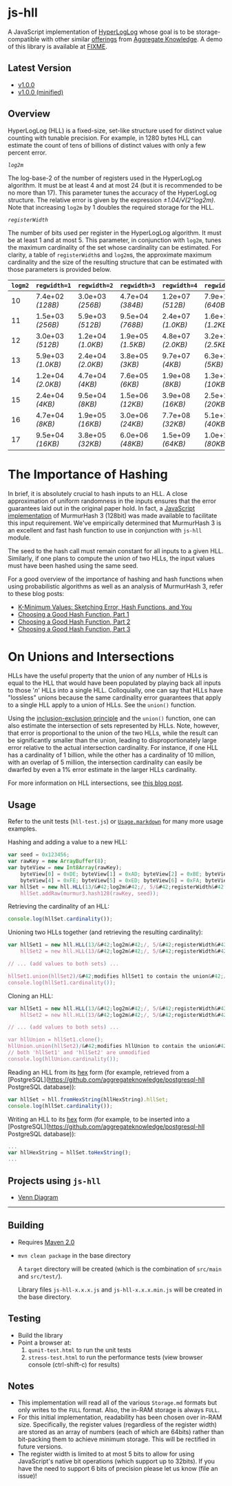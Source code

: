js-hll
======

A JavaScript implementation of [HyperLogLog](http://algo.inria.fr/flajolet/Publications/FlFuGaMe07.pdf) whose goal is to be storage-compatible with other similar [offerings](https://github.com/aggregateknowledge/postgresql-hll) from [Aggregate Knowledge](http://blog.aggregateknowledge.com/). A demo of this library is available at [FIXME](http://blog.aggregateknowledge.com/).


Latest Version
---------------

*  [v1.0.0](https://github.com/aggregateknowledge/js-hll/blob/master/js-hll-1.0.0.js)
*  [v1.0.0 (minified)](https://github.com/aggregateknowledge/js-hll/blob/master/js-hll-1.0.0.min.js)


Overview
--------

HyperLogLog (HLL) is a fixed-size, set-like structure used for distinct value counting with tunable precision. For example, in 1280 bytes HLL can estimate the count of tens of billions of distinct values with only a few percent error.

*`log2m`*

The log-base-2 of the number of registers used in the HyperLogLog algorithm. It must be at least 4 and at most 24 (but it is recommended to be no more than 17). This parameter tunes the accuracy of the HyperLogLog structure. The relative error is given by the expression _&plusmn;1.04/&radic;(2^log2m)_. Note that increasing `log2m` by 1 doubles the required storage for the HLL.

*`registerWidth`*

The number of bits used per register in the HyperLogLog algorithm. It must be at least 1 and at most 5. This parameter, in conjunction with `log2m`, tunes the maximum cardinality of the set whose cardinality can be estimated. For clarity, a table of `registerWidth`s and `log2m`s, the approximate maximum cardinality and the size of the resulting structure that can be estimated with those parameters is provided below.


<table>
    <thead>
        <th><code>logm2</code></th><th><code>regwidth=1</code></th><th><code>regwidth=2</code></th><th><code>regwidth=3</code></th><th><code>regwidth=4</code></th><th><code>regwidth=5</code></th>
    </thead>
    <tbody>
<tr><td>10</td><td>7.4e+02 <em>(128B)</em></td><td>3.0e+03 <em>(256B)</em></td><td>4.7e+04 <em>(384B)</em></td><td>1.2e+07 <em>(512B)</em></td><td>7.9e+11 <em>(640B)</em></td></tr>
<tr><td>11</td><td>1.5e+03 <em>(256B)</em></td><td>5.9e+03 <em>(512B)</em></td><td>9.5e+04 <em>(768B)</em></td><td>2.4e+07 <em>(1.0KB)</em></td><td>1.6e+12 <em>(1.2KB)</em></td></tr>
<tr><td>12</td><td>3.0e+03 <em>(512B)</em></td><td>1.2e+04 <em>(1.0KB)</em></td><td>1.9e+05 <em>(1.5KB)</em></td><td>4.8e+07 <em>(2.0KB)</em></td><td>3.2e+12 <em>(2.5KB)</em></td></tr>
<tr><td>13</td><td>5.9e+03 <em>(1.0KB)</em></td><td>2.4e+04 <em>(2.0KB)</em></td><td>3.8e+05 <em>(3KB)</em></td><td>9.7e+07 <em>(4KB)</em></td><td>6.3e+12 <em>(5KB)</em></td></tr>
<tr><td>14</td><td>1.2e+04 <em>(2.0KB)</em></td><td>4.7e+04 <em>(4KB)</em></td><td>7.6e+05 <em>(6KB)</em></td><td>1.9e+08 <em>(8KB)</em></td><td>1.3e+13 <em>(10KB)</em></td></tr>
<tr><td>15</td><td>2.4e+04 <em>(4KB)</em></td><td>9.5e+04 <em>(8KB)</em></td><td>1.5e+06 <em>(12KB)</em></td><td>3.9e+08 <em>(16KB)</em></td><td>2.5e+13 <em>(20KB)</em></td></tr>
<tr><td>16</td><td>4.7e+04 <em>(8KB)</em></td><td>1.9e+05 <em>(16KB)</em></td><td>3.0e+06 <em>(24KB)</em></td><td>7.7e+08 <em>(32KB)</em></td><td>5.1e+13 <em>(40KB)</em></td></tr>
<tr><td>17</td><td>9.5e+04 <em>(16KB)</em></td><td>3.8e+05 <em>(32KB)</em></td><td>6.0e+06 <em>(48KB)</em></td><td>1.5e+09 <em>(64KB)</em></td><td>1.0e+14 <em>(80KB)</em></td></tr>
    </tbody>
</table>


The Importance of Hashing
=========================

In brief, it is absolutely crucial to hash inputs to an HLL. A close approximation of uniform randomness in the inputs ensures that the error guarantees laid out in the original paper hold. In fact, a [JavaScript implementation](https://github.com/aggregateknowledge/js-murmur3-128/) of MurmurHash 3 (128bit) was made available to facilitate this input requirement. We've empirically determined that MurmurHash 3 is an excellent and fast hash function to use in conjunction with `js-hll` module.

The seed to the hash call must remain constant for all inputs to a given HLL.  Similarly, if one plans to compute the union of two HLLs, the input values must have been hashed using the same seed.

For a good overview of the importance of hashing and hash functions when using probabilistic algorithms as well as an analysis of MurmurHash 3, refer to these blog posts:

* [K-Minimum Values: Sketching Error, Hash Functions, and You](http://blog.aggregateknowledge.com/2012/08/20/k-minimum-values-sketching-error-hash-functions-and-you/)
* [Choosing a Good Hash Function, Part 1](http://blog.aggregateknowledge.com/2011/12/05/choosing-a-good-hash-function-part-1/)
* [Choosing a Good Hash Function, Part 2](http://blog.aggregateknowledge.com/2011/12/29/choosing-a-good-hash-function-part-2/)
* [Choosing a Good Hash Function, Part 3](http://blog.aggregateknowledge.com/2012/02/02/choosing-a-good-hash-function-part-3/)


On Unions and Intersections
===========================

HLLs have the useful property that the union of any number of HLLs is equal to the HLL that would have been populated by playing back all inputs to those '_n_' HLLs into a single HLL. Colloquially, one can say that HLLs have "lossless" unions because the same cardinality error guarantees that apply to a single HLL apply to a union of HLLs. See the `union()` function.

Using the [inclusion-exclusion principle](http://en.wikipedia.org/wiki/Inclusion%E2%80%93exclusion_principle) and the `union()` function, one can also estimate the intersection of sets represented by HLLs. Note, however, that error is proportional to the union of the two HLLs, while the result can be significantly smaller than the union, leading to disproportionately large error relative to the actual intersection cardinality. For instance, if one HLL has a cardinality of 1 billion, while the other has a cardinality of 10 million, with an overlap of 5 million, the intersection cardinality can easily be dwarfed by even a 1% error estimate in the larger HLLs cardinality.

For more information on HLL intersections, see [this blog post](http://blog.aggregateknowledge.com/2012/12/17/hll-intersections-2/).



Usage
-----

Refer to the unit tests (`hll-test.js`) or [`Usage.markdown`](Usage.markdown) for many more usage examples.

Hashing and adding a value to a new HLL:

```javascript
var seed = 0x123456;
var rawKey = new ArrayBuffer(8);
var byteView = new Int8Array(rawKey);
    byteView[0] = 0xDE; byteView[1] = 0xAD; byteView[2] = 0xBE; byteView[3] = 0xEF;
    byteView[4] = 0xFE; byteView[5] = 0xED; byteView[6] = 0xFA; byteView[7] = 0xCE;
var hllSet = new hll.HLL(13/&#42;log2m&#42;/, 5/&#42;registerWidth&#42;/);
    hllSet.addRaw(murmur3.hash128(rawKey, seed));
```

Retrieving the cardinality of an HLL:

```javascript
console.log(hllSet.cardinality());
```

Unioning two HLLs together (and retrieving the resulting cardinality):

```javascript
var hllSet1 = new hll.HLL(13/&#42;log2m&#42;/, 5/&#42;registerWidth&#42;/),
    hllSet2 = new hll.HLL(13/&#42;log2m&#42;/, 5/&#42;registerWidth&#42;/);

// ... (add values to both sets) ...

hllSet1.union(hllSet2)/&#42;modifies hllSet1 to contain the union&#42;/;
console.log(hllSet1.cardinality());
```

Cloning an HLL:

```javascript
var hllSet1 = new hll.HLL(13/&#42;log2m&#42;/, 5/&#42;registerWidth&#42;/),
    hllSet2 = new hll.HLL(13/&#42;log2m&#42;/, 5/&#42;registerWidth&#42;/);

// ... (add values to both sets) ...

var hllUnion = hllSet1.clone();
hllUnion.union(hllSet2)/&#42;modifies hllUnion to contain the union&#42;/;
// both 'hllSet1' and 'hllSet2' are unmodified
console.log(hllUnion.cardinality());
```

Reading an HLL from its [hex](https://github.com/aggregateknowledge/js-hll/blob/master/STORAGE.markdown) form (for example, retrieved from a [PostgreSQL](https://github.com/aggregateknowledge/postgresql-hll PostgreSQL database)):

```javascript
var hllSet = hll.fromHexString(hllHexString).hllSet;
console.log(hllSet.cardinality());
```

Writing an HLL to its [hex](https://github.com/aggregateknowledge/js-hll/blob/master/STORAGE.markdown) form (for example, to be inserted into a [PostgreSQL](https://github.com/aggregateknowledge/postgresql-hll PostgreSQL database)):


```javascript
...
var hllHexString = hllSet.toHexString();
...
```

Projects using `js-hll`
-----------------------

*  [Venn Diagram](http://blog.aggregateknowledge.com/FIXME)

* * * * * * * * * * * * * * * * * * * * * * * * * * * * * * * * * * * * * * * * * *

Building
--------

*  Requires [Maven 2.0](FIXME)
*  `mvn clean package` in the base directory

   A `target` directory will be created (which is the combination of `src/main` and `src/test/`).

   Library files `js-hll-x.x.x.js` and `js-hll-x.x.x.min.js` will be created in the base directory.


Testing
-------
*  Build the library
*  Point a browser at:
   1. `qunit-test.html` to run the unit tests
   2. `stress-test.html` to run the performance tests (view browser console (ctrl-shift-c) for results)


Notes
-----

*  This implementation will read all of the various `Storage.md` formats but only writes to the `FULL` format. Also, the in-RAM storage is always `FULL`.
*  For this initial implementation, readability has been chosen over in-RAM size. Specifically, the register values (regardless of the register width) are stored as an array of numbers (each of which are 64bits) rather than bit-packing them to achieve minimum storage. This will be rectified in future versions.
*  The register width is limited to at most 5 bits to allow for using JavaScript's native bit operations (which support up to 32bits). If you have the need to support 6 bits of precision please let us know (file an issue)!

